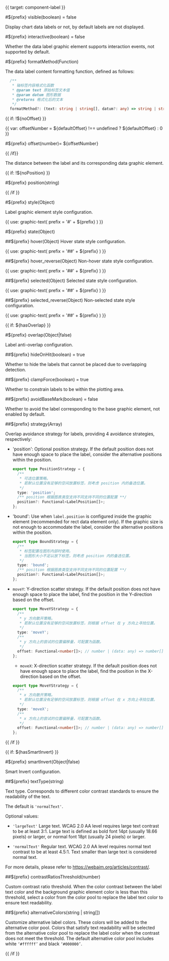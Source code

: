 {{ target: component-label }}

#${prefix} visible(boolean) = false

Display chart data labels or not, by default labels are not displayed.

#${prefix} interactive(boolean) = false

Whether the data label graphic element supports interaction events, not supported by default.

#${prefix} formatMethod(Function)

The data label content formatting function, defined as follows:

```ts
  /**
   * 轴标签内容格式化函数
   * @param text 原始标签文本值
   * @param datum 图形数据
   * @returns 格式化后的文本
   */
  formatMethod?: (text: string | string[], datum?: any) => string | string[];
```

{{ if: !${noOffset} }}

{{ var: offsetNumber = ${defaultOffset} !== undefined ? ${defaultOffset} : 0 }}

#${prefix} offset(number)= ${offsetNumber}

{{ /if}}

The distance between the label and its corresponding data graphic element.

{{ if: !${noPosition} }}

#${prefix} position(string)

{{ /if }}

#${prefix} style(Object)

Label graphic element style configuration.

{{ use: graphic-text(
   prefix = '#' + ${prefix}
) }}

#${prefix} state(Object)

##${prefix} hover(Object)
Hover state style configuration.

{{ use: graphic-text(
   prefix = '##' + ${prefix}
) }}

##${prefix} hover_reverse(Object)
Non-hover state style configuration.

{{ use: graphic-text(
   prefix = '##' + ${prefix}
) }}

##${prefix} selected(Object)
Selected state style configuration.

{{ use: graphic-text(
   prefix = '##' + ${prefix}
) }}

##${prefix} selected_reverse(Object)
Non-selected state style configuration.

{{ use: graphic-text(
   prefix = '##' + ${prefix}
) }}

{{ if: ${hasOverlap} }}

#${prefix} overlap(Object|false)

Label anti-overlap configuration.

##${prefix} hideOnHit(boolean) = true

Whether to hide the labels that cannot be placed due to overlapping detection.

##${prefix} clampForce(boolean) = true

Whether to constrain labels to be within the plotting area.

##${prefix} avoidBaseMark(boolean) = false

Whether to avoid the label corresponding to the base graphic element, not enabled by default.

##${prefix} strategy(Array)

Overlap avoidance strategy for labels, providing 4 avoidance strategies, respectively:

- 'position': Optional position strategy. If the default position does not have enough space to place the label, consider the alternative positions within the position.

  ```ts
  export type PositionStrategy = {
    /**
     * 可选位置策略。
     * 若默认位置没有足够的空间放置标签，则考虑 position 内的备选位置。
     */
    type: 'position';
    /** position 根据图表类型支持不同支持不同的位置配置 **/
    position?: Functional<LabelPosition[]>;
  };
  ```

- 'bound': Use when `label.position` is configured inside the graphic element (recommended for rect data element only). If the graphic size is not enough to accommodate the label, consider the alternative positions within the position.

  ```ts
  export type BoundStrategy = {
    /**
     * 标签配置在图形内部时使用。
     * 当图形大小不足以放下标签，则考虑 position 内的备选位置。
     */
    type: 'bound';
    /** position 根据图表类型支持不同支持不同的位置配置 **/
    position?: Functional<LabelPosition[]>;
  };
  ```

- `moveY`: Y-direction scatter strategy. If the default position does not have enough space to place the label, find the position in the Y-direction based on the offset.

  ```ts
  export type MoveYStrategy = {
    /**
     * y 方向散开策略。
     * 若默认位置没有足够的空间放置标签，则根据 offset 在 y 方向上寻找位置。
     */
    type: 'moveY';
    /**
     * y 方向上的尝试的位置偏移量，可配置为函数。
     */
    offset: Functional<number[]>; // number | (data: any) => number[];
  };
  ```

  - `moveX`: X-direction scatter strategy. If the default position does not have enough space to place the label, find the position in the X-direction based on the offset.

  ```ts
  export type MoveYStrategy = {
    /**
     * x 方向散开策略。
     * 若默认位置没有足够的空间放置标签，则根据 offset 在 x 方向上寻找位置。
     */
    type: 'moveX';
    /**
     * x 方向上的尝试的位置偏移量，可配置为函数。
     */
    offset: Functional<number[]>; // number | (data: any) => number[];
  };
  ```

{{ /if }}

{{ if: ${hasSmartInvert} }}

#${prefix} smartInvert(Object|false)

Smart Invert configuration.

##${prefix} textType(string)

Text type. Corresponds to different color contrast standards to ensure the readability of the text.

The default is `'normalText'`.

Optional values:

- `'largeText'` Large text. WCAG 2.0 AA level requires large text contrast to be at least 3:1. Large text is defined as bold font 14pt (usually 18.66 pixels) or larger, or normal font 18pt (usually 24 pixels) or larger.

- `'normalText'` Regular text. WCAG 2.0 AA level requires normal text contrast to be at least 4.5:1. Text smaller than large text is considered normal text.

For more details, please refer to https://webaim.org/articles/contrast/.

##${prefix} contrastRatiosThreshold(number)

Custom contrast ratio threshold. When the color contrast between the label text color and the background graphic element color is less than this threshold, select a color from the color pool to replace the label text color to ensure text readability.

##${prefix} alternativeColors(string | string[])

Customize alternative label colors. These colors will be added to the alternative color pool. Colors that satisfy text readability will be selected from the alternative color pool to replace the label color when the contrast does not meet the threshold. The default alternative color pool includes white `‘#ffffff’` and black `‘#000000’`.

{{ /if }}